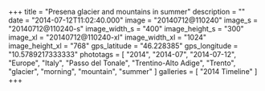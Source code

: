 +++
title = "Presena glacier and mountains in summer"
description = ""
date = "2014-07-12T11:02:40.000"
image = "20140712@110240"
image_s = "20140712@110240-s"
image_width_s = "400"
image_height_s = "300"
image_xl = "20140712@110240-xl"
image_width_xl = "1024"
image_height_xl = "768"
gps_latitude = "46.228385"
gps_longitude = "10.5789217333333"
phototags = [ "2014", "2014-07", "2014-07-12", "Europe", "Italy", "Passo del Tonale", "Trentino-Alto Adige", "Trento", "glacier", "morning", "mountain", "summer" ]
galleries = [ "2014 Timeline" ]
+++
